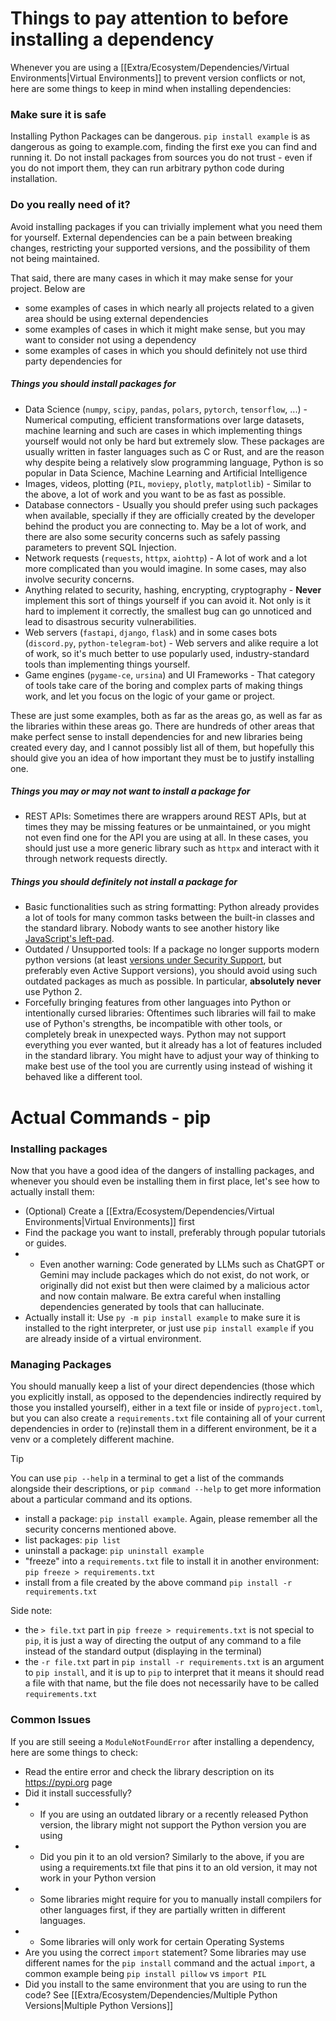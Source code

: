 # Things to pay attention to before installing a dependency
Whenever you are using a [[Extra/Ecosystem/Dependencies/Virtual Environments|Virtual Environments]] to prevent version conflicts or not, here are some things to keep in mind when installing dependencies:

### Make sure it is safe
Installing Python Packages can be dangerous. `pip install example` is as dangerous as going to example.com, finding the first exe you can find and running it. Do not install packages from sources you do not trust - even if you do not import them, they can run arbitrary python code during installation.

### Do you really need of it?
Avoid installing packages if you can trivially implement what you need them for yourself. External dependencies can be a pain between breaking changes, restricting your supported versions, and the possibility of them not being maintained.

That said, there are many cases in which it may make sense for your project. Below are 
- some examples of cases in which nearly all projects related to a given area should be using external dependencies
- some examples of cases in which it might make sense, but you may want to consider not using a dependency
- some examples of cases in which you should definitely not use third party dependencies for

##### Things you should install packages for
 - Data Science (`numpy`, `scipy`, `pandas`, `polars`, `pytorch`, `tensorflow`, ...) - Numerical computing, efficient transformations over large datasets, machine learning and such are cases in which implementing things yourself would not only be hard but extremely slow. These packages are usually written in faster languages such as C or Rust, and are the reason why despite being a relatively slow programming language, Python is so popular in Data Science, Machine Learning and Artificial Intelligence
 - Images, videos, plotting (`PIL`, `moviepy`, `plotly`, `matplotlib`) - Similar to the above, a lot of work and you want to be as fast as possible.
 - Database connectors - Usually you should prefer using such packages when available, specially if they are officially created by the developer behind the product you are connecting to. May be a lot of work, and there are also some security concerns such as safely passing parameters to prevent SQL Injection.
 - Network requests (`requests`, `httpx`, `aiohttp`) - A lot of work and a lot more complicated than you would imagine. In some cases, may also involve security concerns.
- Anything related to security, hashing, encrypting, cryptography - **Never** implement this sort of things yourself if you can avoid it. Not only is it hard to implement it correctly, the smallest bug can go unnoticed and lead to disastrous security vulnerabilities.
- Web servers (`fastapi`, `django`, `flask`) and in some cases bots (`discord.py`, `python-telegram-bot`) - Web servers and alike require a lot of work, so it's much better to use popularly used, industry-standard tools than implementing things yourself.
- Game engines (`pygame-ce`, `ursina`) and UI Frameworks - That category of tools take care of the boring and complex parts of making things work, and let you focus on the logic of your game or project.

These are just some examples, both as far as the areas go, as well as far as the libraries within these areas go. There are hundreds of other areas that make perfect sense to install dependencies for and new libraries being created every day, and I cannot possibly list all of them, but hopefully this should give you an idea of how important they must be to justify installing one.

##### Things you may or may not want to install a package for
- REST APIs: Sometimes there are wrappers around REST APIs, but at times they may be missing features or be unmaintained, or you might not even find one for the API you are using at all. In these cases, you should just use a more generic library such as `httpx` and interact with it through network requests directly.

##### Things you should definitely not install a package for
- Basic functionalities such as string formatting: Python already provides a lot of tools for many common tasks between the built-in classes and the standard library. Nobody wants to see another history like [JavaScript's left-pad](https://www.theverge.com/2016/3/24/11300840/how-an-irate-developer-briefly-broke-javascript).
- Outdated / Unsupported tools: If a package no longer supports modern python versions (at least [versions under Security Support](https://endoflife.date/python), but preferably even Active Support versions), you should avoid using such outdated packages as much as possible. In particular, **absolutely never** use Python 2.
- Forcefully bringing features from other languages into Python or intentionally cursed libraries: Oftentimes such libraries will fail to make use of Python's strengths, be incompatible with other tools, or completely break in unexpected ways.
Python may not support everything you ever wanted, but it already has a lot of features included in the standard library. You might have to adjust your way of thinking to make best use of the tool you are currently using instead of wishing it behaved like a different tool.

# Actual Commands - pip

### Installing packages
Now that you have a good idea of the dangers of installing packages, and whenever you should even be installing them in first place, let's see how to actually install them:

- (Optional) Create a [[Extra/Ecosystem/Dependencies/Virtual Environments|Virtual Environments]] first
- Find the package you want to install, preferably through popular tutorials or guides.
- - Even another warning: Code generated by LLMs such as ChatGPT or Gemini may include packages which do not exist, do not work, or originally did not exist but then were claimed by a malicious actor and now contain malware. Be extra careful when installing dependencies generated by tools that can hallucinate.
- Actually install it: Use `py -m pip install example` to make sure it is installed to the right interpreter, or just use `pip install example` if you are already inside of a virtual environment.

### Managing Packages
You should manually keep a list of your direct dependencies (those which you explicitly install, as opposed to the dependencies indirectly required by those you installed yourself), either in a text file or inside of `pyproject.toml`, but you can also create a `requirements.txt` file containing all of your current dependencies in order to (re)install them in a different environment, be it a venv or a completely different machine.

> [!tip]
> You can use `pip --help` in a terminal to get a list of the commands alongside their descriptions, or `pip command --help` to get more information about a particular command and its options.

- install a package: `pip install example`. Again, please remember all the security concerns mentioned above.
- list packages: `pip list`
- uninstall a package: `pip uninstall example`
- "freeze" into a `requirements.txt` file to install it in another environment: `pip freeze > requirements.txt`
- install from a file created by the above command `pip install -r requirements.txt`

Side note:
- the `> file.txt` part in `pip freeze > requirements.txt` is not special to `pip`, it is just a way of directing the output of any command to a file instead of the standard output (displaying in the terminal)
- the `-r file.txt` part in `pip install -r requirements.txt` is an argument to `pip install`, and it is up to `pip` to interpret that it means it should read a file with that name, but the file does not necessarily have to be called `requirements.txt`

### Common Issues
If you are still seeing a `ModuleNotFoundError` after installing a dependency, here are some things to check:
- Read the entire error and check the library description on its https://pypi.org page
- Did it install successfully?
- - If you are using an outdated library or a recently released Python version, the library might not support the Python version you are using
- - Did you pin it to an old version? Similarly to the above, if you are using a requirements.txt file that pins it to an old version, it may not work in your Python version
- - Some libraries might require for you to manually install compilers for other languages first, if they are partially written in different languages.
- - Some libraries will only work for certain Operating Systems
- Are you using the correct `import` statement? Some libraries may use different names for the `pip install` command and the actual `import`, a common example being `pip install pillow` vs `import PIL`
- Did you install to the same environment that you are using to run the code? See [[Extra/Ecosystem/Dependencies/Multiple Python Versions|Multiple Python Versions]]